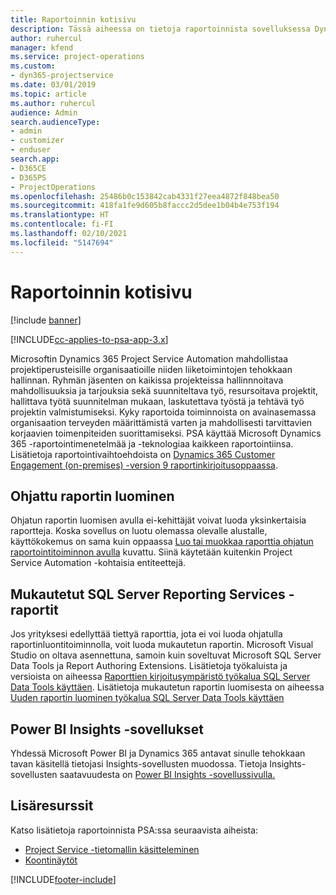 ```yaml
---
title: Raportoinnin kotisivu
description: Tässä aiheessa on tietoja raportoinnista sovelluksessa Dynamics 365 Project Service Automation.
author: ruhercul
manager: kfend
ms.service: project-operations
ms.custom:
- dyn365-projectservice
ms.date: 03/01/2019
ms.topic: article
ms.author: ruhercul
audience: Admin
search.audienceType:
- admin
- customizer
- enduser
search.app:
- D365CE
- D365PS
- ProjectOperations
ms.openlocfilehash: 25486b0c153842cab4331f27eea4872f848bea50
ms.sourcegitcommit: 418fa1fe9d605b8faccc2d5dee1b04b4e753f194
ms.translationtype: HT
ms.contentlocale: fi-FI
ms.lasthandoff: 02/10/2021
ms.locfileid: "5147694"
---
```

# <a name="reporting-home-page"></a>Raportoinnin kotisivu

[!include [banner](../includes/psa-now-project-operations.md)]

[!INCLUDE[cc-applies-to-psa-app-3.x](../includes/cc-applies-to-psa-app-3x.md)]

Microsoftin Dynamics 365 Project Service Automation mahdollistaa projektiperusteisille organisaatioille niiden liiketoimintojen tehokkaan hallinnan. Ryhmän jäsenten on kaikissa projekteissa hallinnnoitava mahdollisuuksia ja tarjouksia sekä suunniteltava työ, resursoitava projektit, hallittava työtä suunnitelman mukaan, laskutettava työstä ja tehtävä työ projektin valmistumiseksi. Kyky raportoida toiminnoista on avainasemassa organisaation terveyden määrittämistä varten ja mahdollisesti tarvittavien korjaavien toimenpiteiden suorittamiseksi. PSA käyttää Microsoft Dynamics 365 -raportointimenetelmää ja -teknologiaa kaikkeen raportointiinsa. Lisätietoja raportointivaihtoehdoista on [Dynamics 365 Customer Engagement (on-premises) -version 9 raportinkirjoitusoppaassa](https://docs.microsoft.com/dynamics365/customerengagement/on-premises/analytics/reporting-analytics-with-dynamics-365).

## <a name="report-wizard"></a>Ohjattu raportin luominen

Ohjatun raportin luomisen avulla ei-kehittäjät voivat luoda yksinkertaisia raportteja. Koska sovellus on luotu olemassa olevalle alustalle, käyttökokemus on sama kuin oppaassa [Luo tai muokkaa raporttia ohjatun raportointitoiminnon avulla](https://docs.microsoft.com/dynamics365/customerengagement/on-premises/basics/create-edit-copy-report-wizard) kuvattu. Siinä käytetään kuitenkin Project Service Automation -kohtaisia entiteettejä.

## <a name="custom-sql-server-reporting-services-reports"></a>Mukautetut SQL Server Reporting Services -raportit

Jos yrityksesi edellyttää tiettyä raporttia, jota ei voi luoda ohjatulla raportinluontitoiminnolla, voit luoda mukautetun raportin. Microsoft Visual Studio on oltava asennettuna, samoin kuin soveltuvat Microsoft SQL Server Data Tools ja Report Authoring Extensions. Lisätietoja työkaluista ja versioista on aiheessa [Raporttien kirjoitusympäristö työkalua SQL Server Data Tools käyttäen](https://docs.microsoft.com/dynamics365/customerengagement/on-premises/analytics/report-writing-environment-using-sql-server-data-tools). Lisätietoja mukautetun raportin luomisesta on aiheessa [Uuden raportin luominen työkalua SQL Server Data Tools käyttäen](https://docs.microsoft.com/dynamics365/customerengagement/on-premises/analytics/create-a-new-report-using-sql-server-data-tools)

## <a name="power-bi-insights-apps"></a>Power BI Insights -sovellukset

Yhdessä Microsoft Power BI ja Dynamics 365 antavat sinulle tehokkaan tavan käsitellä tietojasi Insights-sovellusten muodossa. Tietoja Insights-sovellusten saatavuudesta on [Power BI Insights -sovellussivulla.](https://powerbi.microsoft.com/power-bi-insights-apps/)


## <a name="additional-resources"></a>Lisäresurssit
Katso lisätietoja raportoinnista PSA:ssa seuraavista aiheista:

- [Project Service -tietomallin käsitteleminen](reports-working-project-service-data-model.md)
- [Koontinäytöt](reports-dashboards.md)



[!INCLUDE[footer-include](../includes/footer-banner.md)]